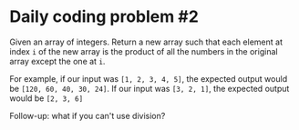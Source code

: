 # Daily coding problem #2

Given an array of integers.
Return a new array such that each element at index `i` of the new array is the product of all the numbers in the original array except the one at `i`.

For example, if our input was `[1, 2, 3, 4, 5]`, the expected output would be `[120, 60, 40, 30, 24]`.
If our input was `[3, 2, 1]`, the expected output would be `[2, 3, 6]`

Follow-up: what if you can't use division?
